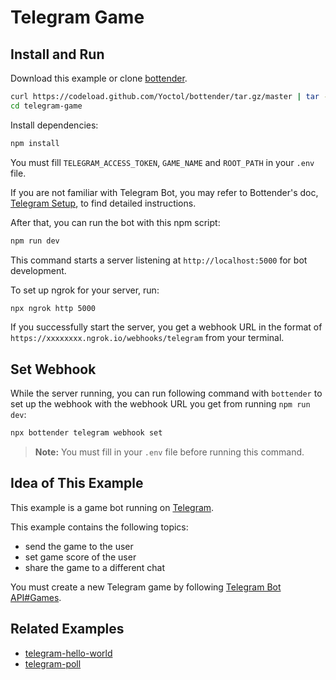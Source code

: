 # Telegram Game

## Install and Run

Download this example or clone [bottender](https://github.com/Yoctol/bottender).

```sh
curl https://codeload.github.com/Yoctol/bottender/tar.gz/master | tar -xz --strip=2 bottender-master/examples/telegram-game
cd telegram-game
```

Install dependencies:

```sh
npm install
```

You must fill `TELEGRAM_ACCESS_TOKEN`, `GAME_NAME` and `ROOT_PATH` in your `.env` file.

If you are not familiar with Telegram Bot, you may refer to Bottender's doc, [Telegram Setup](https://bottender.js.org/docs/channel-telegram-setup), to find detailed instructions.

After that, you can run the bot with this npm script:

```sh
npm run dev
```

This command starts a server listening at `http://localhost:5000` for bot development.

To set up ngrok for your server, run:

```sh
npx ngrok http 5000
```

If you successfully start the server, you get a webhook URL in the format of `https://xxxxxxxx.ngrok.io/webhooks/telegram` from your terminal.

## Set Webhook

While the server running, you can run following command with `bottender` to set up the webhook with the webhook URL you get from running `npm run dev`:

```sh
npx bottender telegram webhook set
```

> **Note:** You must fill in your `.env` file before running this command.

## Idea of This Example

This example is a game bot running on [Telegram](https://telegram.org/).

This example contains the following topics:

- send the game to the user
- set game score of the user
- share the game to a different chat

You must create a new Telegram game by following [Telegram Bot API#Games](https://core.telegram.org/bots/api#games).

## Related Examples

- [telegram-hello-world](../telegram-hello-world)
- [telegram-poll](../telegram-poll)
